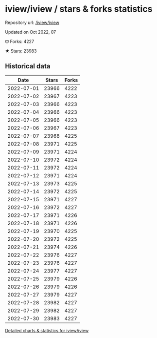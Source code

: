 # iview/iview / stars & forks statistics

Repository url: [/iview/iview](https://github.com/iview/iview)

Updated on Oct 2022, 07

☋ Forks: 4227

★ Stars: 23983

## Historical data
| Date | Stars | Forks |
|------|-------|-------|
| 2022-07-01 | 23966 | 4222 | 
| 2022-07-02 | 23967 | 4223 | 
| 2022-07-03 | 23966 | 4223 | 
| 2022-07-04 | 23966 | 4223 | 
| 2022-07-05 | 23966 | 4223 | 
| 2022-07-06 | 23967 | 4223 | 
| 2022-07-07 | 23968 | 4225 | 
| 2022-07-08 | 23971 | 4225 | 
| 2022-07-09 | 23971 | 4224 | 
| 2022-07-10 | 23972 | 4224 | 
| 2022-07-11 | 23972 | 4224 | 
| 2022-07-12 | 23971 | 4224 | 
| 2022-07-13 | 23973 | 4225 | 
| 2022-07-14 | 23972 | 4225 | 
| 2022-07-15 | 23971 | 4227 | 
| 2022-07-16 | 23972 | 4227 | 
| 2022-07-17 | 23971 | 4226 | 
| 2022-07-18 | 23971 | 4226 | 
| 2022-07-19 | 23970 | 4225 | 
| 2022-07-20 | 23972 | 4225 | 
| 2022-07-21 | 23974 | 4226 | 
| 2022-07-22 | 23976 | 4227 | 
| 2022-07-23 | 23976 | 4227 | 
| 2022-07-24 | 23977 | 4227 | 
| 2022-07-25 | 23979 | 4226 | 
| 2022-07-26 | 23979 | 4226 | 
| 2022-07-27 | 23979 | 4227 | 
| 2022-07-28 | 23982 | 4227 | 
| 2022-07-29 | 23982 | 4227 | 
| 2022-07-30 | 23983 | 4227 | 


[Detailed charts & statistics for iview/iview](https://reviewgithub.com/rep/iview/iview)
